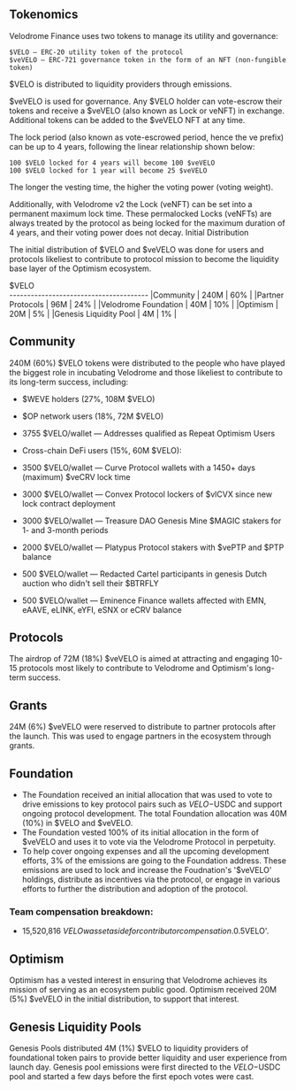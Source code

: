 ## Tokenomics

Velodrome Finance uses two tokens to manage its utility and governance:

    $VELO — ERC-20 utility token of the protocol
    $veVELO — ERC-721 governance token in the form of an NFT (non-fungible token)

$VELO is distributed to liquidity providers through emissions.

$veVELO is used for governance. Any $VELO holder can vote-escrow their tokens and receive a $veVELO (also known as Lock or veNFT) in exchange. Additional tokens can be added to the $veVELO NFT at any time.

The lock period (also known as vote-escrowed period, hence the ve prefix) can be up to 4 years, following the linear relationship shown below:

    100 $VELO locked for 4 years will become 100 $veVELO
    100 $VELO locked for 1 year will become 25 $veVELO

The longer the vesting time, the higher the voting power (voting weight).

Additionally, with Velodrome v2 the Lock (veNFT) can be set into a permanent maximum lock time. These permalocked Locks (veNFTs) are always treated by the protocol as being locked for the maximum duration of 4 years, and their voting power does not decay.
Initial Distribution

The initial distribution of $VELO and $veVELO was done for users and protocols likeliest to contribute to protocol mission to become the liquidity base layer of the Optimism ecosystem.

$VELO		
*---------------------------------------*
|Community	             |  240M  |	60% |
|Partner Protocols	     |  96M   | 24% |
|Velodrome Foundation    |  40M   | 10% |
|Optimism	             |  20M   | 5%  |
|Genesis Liquidity Pool  |  4M	  | 1%  |

## Community

240M (60%) $VELO tokens were distributed to the people who have played the biggest role in incubating Velodrome and those likeliest to contribute to its long-term success, including:

*   $WEVE holders (27%, 108M $VELO)
*   $OP network users (18%, 72M $VELO)
*   3755 $VELO/wallet — Addresses qualified as Repeat Optimism Users

*   Cross-chain DeFi users (15%, 60M $VELO):
*   3500 $VELO/wallet — Curve Protocol wallets with a 1450+ days (maximum) $veCRV lock time
*   3000 $VELO/wallet — Convex Protocol lockers of $vlCVX since new lock contract deployment
*   3000 $VELO/wallet — Treasure DAO Genesis Mine $MAGIC stakers for 1- and 3-month periods
*   2000 $VELO/wallet — Platypus Protocol stakers with $vePTP and $PTP balance
*   500 $VELO/wallet — Redacted Cartel participants in genesis Dutch auction who didn't sell their $BTRFLY
*   500 $VELO/wallet — Eminence Finance wallets affected with EMN, eAAVE, eLINK, eYFI, eSNX or eCRV balance

## Protocols

The airdrop of 72M (18%) $veVELO is aimed at attracting and engaging 10-15 protocols most likely to contribute to Velodrome and Optimism's long-term success.

## Grants

24M (6%) $veVELO were reserved to distribute to partner protocols after the launch. This was used to engage partners in the ecosystem through grants.

## Foundation

* The Foundation received an initial allocation that was used to vote to drive emissions to key protocol pairs such as $VELO-$USDC and support ongoing protocol development. The total Foundation allocation was 40M (10%) in $VELO and $veVELO.
* The Foundation vested 100% of its initial allocation in the form of $veVELO and uses it to vote via the Velodrome Protocol in perpetuity.
* To help cover ongoing expenses and all the upcoming development efforts, 3% of the emissions are going to the Foundation address. These emissions are used to lock and increase the Foudnation's '$veVELO' holdings, distribute as incentives via the protocol, or engage in various efforts to further the distribution and adoption of the protocol.

### Team compensation breakdown:

* 15,520,816 $VELO was set aside for contributor compensation. 0.5% of total emissions, taken from emissions to the Foundation described above, will be added to this total for dilution control during the 12-month compensation period. All team compensation has been distributed as of June 2023 with 15,345,334.2 VELO bought back from team members and the remainder distributed as '$VELO'.

## Optimism
Optimism has a vested interest in ensuring that Velodrome achieves its mission of serving as an ecosystem public good. Optimism received 20M (5%) $veVELO in the initial distribution, to support that interest.

## Genesis Liquidity Pools
Genesis Pools distributed 4M (1%) $VELO to liquidity providers of foundational token pairs to provide better liquidity and user experience from launch day. Genesis pool emissions were first directed to the $VELO-$USDC pool and started a few days before the first epoch votes were cast.
